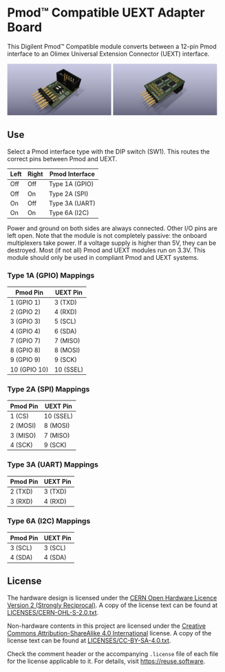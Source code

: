 <!--
    SPDX-FileCopyrightText: 2025 Junde Yhi <junde@yhi.moe>
    SPDX-License-Identifier: CC-BY-SA-4.0
-->

# Pmod&trade; Compatible UEXT Adapter Board

This Digilent Pmod&trade; Compatible module converts between a 12-pin Pmod interface to an Olimex Universal Extension Connector (UEXT) interface.

<img src="./Asset/pcb-top-1.0-1.png" alt="Top" width="48%" />
<img src="./Asset/pcb-bottom-1.0-1.png" alt="Bottom" width="48%" />

## Use

Select a Pmod interface type with the DIP switch (SW1). This routes the correct pins between Pmod and UEXT.

| Left | Right | Pmod Interface  |
| ---- | ----- | --------------- |
| Off  | Off   | Type 1A (GPIO)  |
| Off  | On    | Type 2A (SPI)   |
| On   | Off   | Type 3A (UART)  |
| On   | On    | Type 6A (I2C)   |

Power and ground on both sides are always connected. Other I/O pins are left open. Note that the module is not completely passive: the onboard multiplexers take power. If a voltage supply is higher than 5V, they can be destroyed. Most (if not all) Pmod and UEXT modules run on 3.3V. This module should only be used in compliant Pmod and UEXT systems.

### Type 1A (GPIO) Mappings

| Pmod Pin     | UEXT Pin  |
| ------------ | --------- |
|  1 (GPIO  1) |  3 (TXD)  |
|  2 (GPIO  2) |  4 (RXD)  |
|  3 (GPIO  3) |  5 (SCL)  |
|  4 (GPIO  4) |  6 (SDA)  |
|  7 (GPIO  7) |  7 (MISO) |
|  8 (GPIO  8) |  8 (MOSI) |
|  9 (GPIO  9) |  9 (SCK)  |
| 10 (GPIO 10) | 10 (SSEL) |

### Type 2A (SPI) Mappings

| Pmod Pin | UEXT Pin  |
| -------- | --------- |
| 1 (CS)   | 10 (SSEL) |
| 2 (MOSI) |  8 (MOSI) |
| 3 (MISO) |  7 (MISO) |
| 4 (SCK)  |  9 (SCK)  |

### Type 3A (UART) Mappings

| Pmod Pin | UEXT Pin  |
| -------- | --------- |
| 2 (TXD)  | 3 (TXD)   |
| 3 (RXD)  | 4 (RXD)   |

### Type 6A (I2C) Mappings

| Pmod Pin | UEXT Pin  |
| -------- | --------- |
| 3 (SCL)  | 3 (SCL)   |
| 4 (SDA)  | 4 (SDA)   |

## License

The hardware design is licensed under the [CERN Open Hardware Licence Version 2 (Strongly Reciprocal)][ohl-s-2.0]. A copy of the license text can be found at [LICENSES/CERN-OHL-S-2.0.txt](./LICENSES/CERN-OHL-S-2.0.txt).

Non-hardware contents in this project are licensed under the [Creative Commons Attribution-ShareAlike 4.0 International][cc-by-sa-4.0] license. A copy of the license text can be found at [LICENSES/CC-BY-SA-4.0.txt](./LICENSES/CC-BY-SA-4.0.txt).

Check the comment header or the accompanying `.license` file of each file for the license applicable to it. For details, visit <https://reuse.software>.

[ohl-s-2.0]: https://ohwr.org/cern_ohl_s_v2.pdf
[cc-by-sa-4.0]: https://creativecommons.org/licenses/by-sa/4.0/
